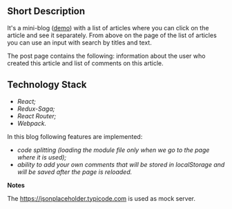 ## Short Description
It's a mini-blog ([demo](https://reactjs-blog-96256.firebaseapp.com)) with a list of articles where you can click on the article and see it separately. From above on the page of the list of articles you can use an input with search by titles and text.

The post page contains the following: information about the user who created this article and list of comments on this article.

## Technology Stack
* _React;_
* _Redux-Saga;_
* _React Router;_
* _Webpack._

In this blog following features are implemented:

* _code splitting (loading the module file only when we go to the page where it is used);_
* _ability to add your own comments that will be stored in localStorage and will be saved after the page is reloaded._

__Notes__

The https://jsonplaceholder.typicode.com is used as mock server.
